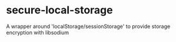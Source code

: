 # secure-local-storage
A wrapper around 'localStorage/sessionStorage' to provide storage encryption with libsodium
